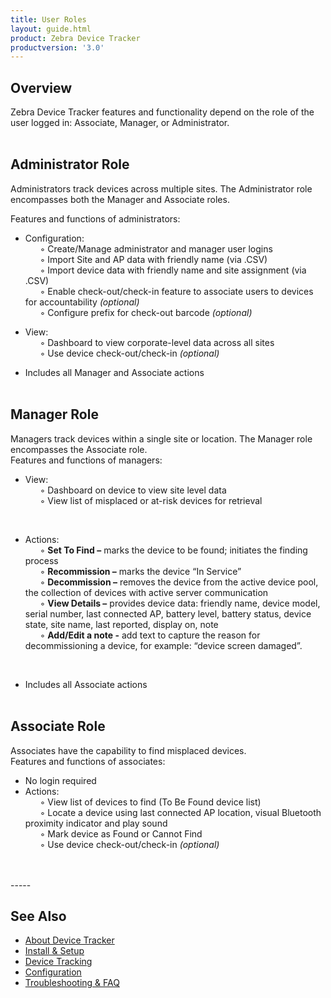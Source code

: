 ```yaml
---
title: User Roles
layout: guide.html
product: Zebra Device Tracker
productversion: '3.0'
---
```


## Overview
Zebra Device Tracker features and functionality depend on the role of the user logged in: Associate, Manager, or Administrator.
<br><br>

## Administrator Role

Administrators track devices across multiple sites. The Administrator role encompasses both the Manager and Associate roles.<br>

Features and functions of administrators:

* Configuration:<br>
&nbsp;&nbsp;&nbsp;&nbsp;&nbsp;&nbsp;◦ Create/Manage administrator and manager user logins<br>
&nbsp;&nbsp;&nbsp;&nbsp;&nbsp;&nbsp;◦ Import Site and AP data with friendly name (via .CSV)<br>
&nbsp;&nbsp;&nbsp;&nbsp;&nbsp;&nbsp;◦ Import device data with friendly name and site assignment (via .CSV)<br>
&nbsp;&nbsp;&nbsp;&nbsp;&nbsp;&nbsp;◦ Enable check-out/check-in feature to associate users to devices for accountability _(optional)_<br>
&nbsp;&nbsp;&nbsp;&nbsp;&nbsp;&nbsp;◦ Configure prefix for check-out barcode _(optional)_<br>

* View:<br>
&nbsp;&nbsp;&nbsp;&nbsp;&nbsp;&nbsp;◦ Dashboard to view corporate-level data across all sites<br>
&nbsp;&nbsp;&nbsp;&nbsp;&nbsp;&nbsp;◦ Use device check-out/check-in _(optional)_<br>

* Includes all Manager and Associate actions
<br><br>

## Manager Role

Managers track devices within a single site or location. The Manager role encompasses the Associate role.
<br>
Features and functions of managers:

* View:<br>
&nbsp;&nbsp;&nbsp;&nbsp;&nbsp;&nbsp;◦ Dashboard on device to view site level data<br>
&nbsp;&nbsp;&nbsp;&nbsp;&nbsp;&nbsp;◦ View list of misplaced or at-risk devices for retrieval
<br>

* Actions:<br>
&nbsp;&nbsp;&nbsp;&nbsp;&nbsp;&nbsp;◦ **Set To Find –** marks the device to be found; initiates the finding process<br>
&nbsp;&nbsp;&nbsp;&nbsp;&nbsp;&nbsp;◦ **Recommission –** marks the device “In Service”<br>
&nbsp;&nbsp;&nbsp;&nbsp;&nbsp;&nbsp;◦ **Decommission –** removes the device from the active device pool, the collection of devices with active server communication<br>
&nbsp;&nbsp;&nbsp;&nbsp;&nbsp;&nbsp;◦ **View Details –** provides device data: friendly name, device model, serial number, last connected AP, battery level, battery status, device state, site name, last reported, display on, note<br>
&nbsp;&nbsp;&nbsp;&nbsp;&nbsp;&nbsp;◦ **Add/Edit a note -** add text to capture the reason for decommissioning a device, for example: “device screen damaged”. 
<br>

* Includes all Associate actions<br><br>

## Associate Role

Associates have the capability to find misplaced devices.
<br>
Features and functions of associates:<br>

* No login required
* Actions: <br>
&nbsp;&nbsp;&nbsp;&nbsp;&nbsp;&nbsp;◦ View list of devices to find (To Be Found device list)<br>
&nbsp;&nbsp;&nbsp;&nbsp;&nbsp;&nbsp;◦ Locate a device using last connected AP location, visual Bluetooth proximity indicator and play sound<br>
&nbsp;&nbsp;&nbsp;&nbsp;&nbsp;&nbsp;◦ Mark device as Found or Cannot Find<br>
&nbsp;&nbsp;&nbsp;&nbsp;&nbsp;&nbsp;◦ Use device check-out/check-in _(optional)_

<br>
<br>
<!-- -->
-----

## See Also

* [About Device Tracker](../about)
* [Install & Setup](../setup)
* [Device Tracking](../mgmt)
* [Configuration](../config)
* [Troubleshooting & FAQ](../troubleshooting)